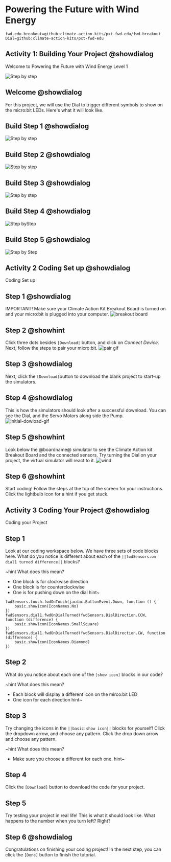 # Powering the Future with Wind Energy
```package
fwd-edu-breakout=github:climate-action-kits/pxt-fwd-edu/fwd-breakout
Dial=github:climate-action-kits/pxt-fwd-edu
``` 

## Activity 1: Building Your Project @showdialog
Welcome to Powering the Future with Wind Energy Level 1 

![Step by step](https://raw.githubusercontent.com/Jessica-forwardedu/pxt-fwd-edu/main/tutorial-assets/gr3-wind-lvl1ProjectRender.webp) 

## Welcome @showdialog
For this project, we will use the Dial to trigger different symbols to show on the micro:bit LEDs. Here's what it will look like. 

## Build Step 1 @showdialog 
![Step by step](https://raw.githubusercontent.com/Jessica-forwardedu/pxt-fwd-edu/main/tutorial-assets/gr3-wind-lvl1sbs1.png)
  

## Build Step 2 @showdialog 
![Step by step](https://raw.githubusercontent.com/Jessica-forwardedu/pxt-fwd-edu/main/tutorial-assets/gr3-wind-lvl1sbs2.png) 

## Build Step 3 @showdialog
![Step by step](https://raw.githubusercontent.com/Jessica-forwardedu/pxt-fwd-edu/main/tutorial-assets/gr3-wind-lvl1sbs3.png) 

## Build Step 4 @showdialog
![Step byStep](https://raw.githubusercontent.com/Jessica-forwardedu/pxt-fwd-edu/main/tutorial-assets/gr3-wind-lvl1sbs4.png)

## Build Step 5 @showdialog
![Step by Step](https://raw.githubusercontent.com/Jessica-forwardedu/pxt-fwd-edu/main/tutorial-assets/gr3-wind-lvl1sbs5.png)  

## Activity 2 Coding Set up @showdialog
Coding Set up

## Step 1 @showdialog
IMPORTANT! Make sure your Climate Action Kit Breakout Board is turned on and your micro:bit is plugged into your computer. 
![breakout board](https://raw.githubusercontent.com/Jessica-forwardedu/pxt-fwd-edu/main/tutorial-assets/gr3-wind1-lvl1-pluganim.webp)

## Step 2 @showhint
Click three dots besides ``|Download|`` button, and click on _Connect Device_.
Next, follow the steps to pair your micro:bit.
![pair gif](https://raw.githubusercontent.com/Jessica-forwardedu/pxt-fwd-edu/main/tutorial-assets/DownloadButtonGIF.webp)

## Step 3 @showdialog 
Next, click the ``[Download]``button to download the blank project to start-up the simulators. 

## Step 4 @showdialog 
This is how the simulators should look after a successful download. You can see the Dial, and the Servo Motors along side the Pump.
![initial-dowload-gif](https://climate-action-kits.github.io/pxt-fwd-edu/tutorial-assets/initial-download.gif)

## Step 5 @showhint
Look below the @boardname@ simulator to see the Climate Action kit Breakout Board and the connected sensors.
Try turning the Dial on your project, the virtual  simulator will react to it.
![wind](https://climate-action-kits.github.io/pxt-fwd-edu/tutorial-assets/simulator-6-Dial.gif)

## Step 6 @showhint
Start coding! Follow the steps at the top of the screen for your instructions. Click the lightbulb icon for a hint if you get stuck. 

## Activity 3 Coding Your Project @showdialog
Coding your Project

## Step 1 
Look at our coding workspace below. We have three sets of code blocks here. What do you notice is different about each of the ``||fwdSensors:on dial1 turned difference||`` blocks?  

~hint What does this mean?
- One block is for clockwise direction
- One block is for counterclockwise 
- One is for pushing down on the dial
hint~

```template
fwdSensors.touch.fwdOnTouch(jacdac.ButtonEvent.Down, function () {
    basic.showIcon(IconNames.No)
})
fwdSensors.dial1.fwdOnDialTurned(fwdSensors.DialDirection.CCW, function (difference) {
    basic.showIcon(IconNames.SmallSquare)
})
fwdSensors.dial1.fwdOnDialTurned(fwdSensors.DialDirection.CW, function (difference) {
    basic.showIcon(IconNames.Diamond)
})
```

## Step 2 
What do you notice about each one of the ``[show icon]`` blocks in our code?

~hint What does this mean?
- Each block will display a different icon on the mirco:bit LED
- One icon for each direction
hint~

## Step 3 
Try changing the icons in the ``||basic:show icon||`` blocks for yourself! Click the dropdown arrow, and choose any pattern. Click the drop down arrow and choose any pattern. 

~hint What does this mean?
- Make sure you choose a different for each one. 
hint~ 

## Step 4 
Click the ``[Download]`` button to download the code for your project. 

## Step 5 
Try testing your project in real life! This is what it should look like. What happens to the number when you turn left? Right?

## Step 6 @showdialog 
Congratulations on finishing your coding project! 
In the next step, you can click the ``[Done]`` button to finish the tutorial. 






